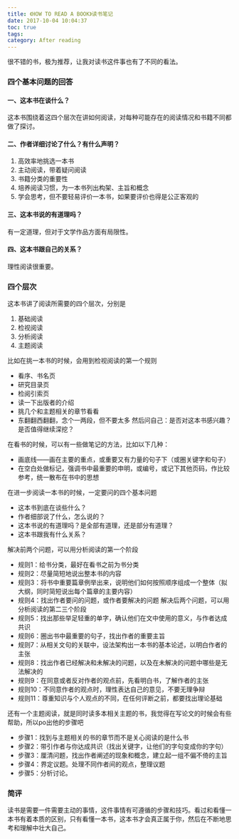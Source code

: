 ```yaml
---
title: 《HOW TO READ A BOOK》读书笔记
date: 2017-10-04 10:04:37
toc: true
tags:
category: After reading
---
```


很不错的书，极为推荐，让我对读书这件事也有了不同的看法。
<!--more-->
### 四个基本问题的回答
#### 一、这本书在谈什么？
这本书围绕着这四个层次在讲如何阅读，对每种可能存在的阅读情况和书籍不同都做了探讨。
#### 二、作者详细讨论了什么？有什么声明？
1. 高效率地挑选一本书
2. 主动阅读，带着疑问阅读
3. 书籍分类的重要性
4. 培养阅读习惯，为一本书列出构架、主旨和概念
5. 学会思考，但不要轻易评价一本书，如果要评价也得是公正客观的

#### 三、这本书说的有道理吗？ 
有一定道理，但对于文学作品方面有局限性。

#### 四、这本书跟自己的关系？
理性阅读很重要。

### 四个层次
这本书讲了阅读所需要的四个层次，分别是
1. 基础阅读
2. 检视阅读
3. 分析阅读
4. 主题阅读


比如在挑一本书的时候，会用到检视阅读的第一个规则
*  看序、书名页
*  研究目录页
*  检阅引索页
*  读一下出版者的介绍
*  挑几个和主题相关的章节看看
*  东翻翻西翻翻，念个一两段，但不要太多
然后问自己：是否对这本书感兴趣？是否值得继续深挖？

在看书的时候，可以有一些做笔记的方法，比如以下几种：
*  画底线——画在主要的重点，或重要又有力量的句子下（或圈关键字和句子） 
*  在空白处做标记，强调书中最重要的申明，或编号，或记下其他页码，作比较参考，统一散布在书中的思想 

在进一步阅读一本书的时候，一定要问的四个基本问题
* 这本书到底在谈些什么？
* 作者细部说了什么，怎么说的？
* 这本书说的有道理吗？是全部有道理，还是部分有道理？
* 这本书跟我有什么关系？

解决前两个问题，可以用分析阅读的第一个阶段
* 规则1：给书分类，最好在看书之前为书分类
* 规则2：尽量简短地说出整本书的内容
* 规则3：将书中重要篇章例举出来，说明他们如何按照顺序组成一个整体（拟大纲，同时简短说出每个篇章的主要内容）
* 规则4：找出作者要问的问题，或作者要解决的问题
解决后两个问题，可以用分析阅读的第二三个阶段
* 规则5：找出那些举足轻重的单字，确认他们在文中使用的意义，与作者达成共识
* 规则6：圈出书中最重要的句子，找出作者的重要主旨
* 规则7：从相关文句的关联中，设法架构出一本书的基本论述，以明白作者的主张
* 规则8：找出作者已经解决和未解决的问题，以及在未解决的问题中哪些是无法解决的
* 规则9：在同意或者反对作者的观点前，先看明白书，了解作者的主张
* 规则10：不同意作者的观点时，理性表达自己的意见，不要无理争辩
* 规则11：尊重知识与个人观点的不同，在任何评断之前，都要找出理论基础

还有一个主题阅读，就是同时读多本相关主题的书，我觉得在写论文的时候会有些帮助，所以po出他的步骤吧
* 步骤1：找到与主题相关的书的章节而不是关心阅读的是什么书
* 步骤2：带引作者与你达成共识（找出关键字，让他们的字句变成你的字句）
* 步骤3：厘清问题，找出作者阐述的现象和概念，建立起一组不偏不倚的主旨
* 步骤4：界定议题。处理不同作者间的观点，整理议题
* 步骤5：分析讨论。

### 简评
读书是需要一件需要主动的事情，这件事情有可遵循的步骤和技巧。看过和看懂一本书有着本质的区别，只有看懂一本书，这本书才会真正属于你，然后在不断地思考和理解中壮大自己。